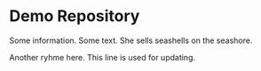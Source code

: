 # Demo Repository

Some information. Some text. She sells seashells on the seashore.

Another ryhme here. This line is used for updating.
